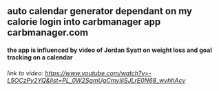 ## auto calendar generator dependant on my calorie login into carbmanager app carbmanager.com


#### the app is influenced by video of Jordan Syatt on weight loss and goal tracking on a calendar
###### link to video: https://www.youtube.com/watch?v=-L5OCzPy2YQ&list=PL_0W2SgmUgCmyIijSJLrE0N68_wyhhAcv

